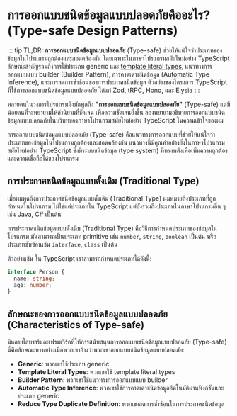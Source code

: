 # การออกแบบชนิดข้อมูลแบบปลอดภัยคืออะไร? (Type-safe Design Patterns)

::: tip TL;DR:
**การออกแบบชนิดข้อมูลแบบปลอดภัย** (Type-safe) ช่วยให้แน่ใจว่าประเภทของข้อมูลในโปรแกรมถูกต้องและสอดคล้องกัน โดยเฉพาะในภาษาโปรแกรมสมัยใหม่อย่าง TypeScript ลักษณะสำคัญรวมถึงการใช้ประเภท generic และ [template literal types](/basic-types/template-literal-types), แนวทางการออกแบบแบบ builder (Builder Pattern), การคาดเดาชนิดข้อมูล (Automatic Type Inference), และการลดการซ้ำซ้อนของการประกาศชนิดข้อมูล ตัวอย่างของโครงการ TypeScript ที่ใช้การออกแบบชนิดข้อมูลแบบปลอดภัย ได้แก่ Zod, tRPC, Hono, และ Elysia
:::

หลายคนในวงการโปรแกรมมิ่งมักพูดถึง **"การออกแบบชนิดข้อมูลแบบปลอดภัย"** (Type-safe) แต่มีน้อยคนที่จะพยายามให้คำนิยามที่ชัดเจน เพื่อความชัดเจนยิ่งขึ้น ลองพยายามอธิบายการออกแบบชนิดข้อมูลแบบปลอดภัยในบริบทของภาษาโปรแกรมสมัยใหม่อย่าง TypeScript ในความเข้าใจของผม

การออกแบบชนิดข้อมูลแบบปลอดภัย (Type-safe) คือแนวทางการออกแบบที่ช่วยให้แน่ใจว่าประเภทของข้อมูลในโปรแกรมถูกต้องและสอดคล้องกัน แนวทางนี้มีคุณค่าอย่างยิ่งในภาษาโปรแกรมสมัยใหม่อย่าง TypeScript ซึ่งมีระบบชนิดข้อมูล (type system) ที่ทรงพลังเพื่อเพิ่มความถูกต้องและความเชื่อถือได้ของโปรแกรม

## การประกาศชนิดข้อมูลแบบดั้งเดิม (Traditional Type)

เมื่อผมพูดถึงการประกาศชนิดข้อมูลแบบดั้งเดิม (Traditional Type) ผมหมายถึงประเภทที่ถูกกำหนดในโปรแกรม ไม่ใช่แค่ประเภทใน TypeScript แต่ยังรวมถึงประเภทในภาษาโปรแกรมอื่น ๆ เช่น Java, C# เป็นต้น

การประกาศชนิดข้อมูลแบบดั้งเดิม (Traditional Type) คือวิธีการกำหนดประเภทของข้อมูลในโปรแกรม มันสามารถเป็นประเภท primitive เช่น `number`, `string`, `boolean` เป็นต้น หรือประเภทซับซ้อนเช่น `interface`, `class` เป็นต้น

ตัวอย่างเช่น ใน TypeScript เราสามารถกำหนดประเภทได้ดังนี้:

```ts
interface Person {
  name: string;
  age: number;
}
```

## ลักษณะของการออกแบบชนิดข้อมูลแบบปลอดภัย (Characteristics of Type-safe)

มีหลายไลบรารีและเฟรมเวิร์กที่ให้การสนับสนุนการออกแบบชนิดข้อมูลแบบปลอดภัย (Type-safe) นี่คือลักษณะบางอย่างเมื่อพวกเขาอ้างว่าพวกเขาออกแบบชนิดข้อมูลแบบปลอดภัย:

- **Generic**: พวกเขาใช้ประเภท generic
- **Template Literal Types**: พวกเขาใช้ template literal types
- **Builder Pattern**: พวกเขาใช้แนวทางการออกแบบแบบ builder
- **Automatic Type Inference**: พวกเขาใช้การคาดเดาชนิดข้อมูลอัตโนมัติผ่านฟังก์ชันและประเภท generic
- **Reduce Type Duplicate Definition**: พวกเขาลดการซ้ำซ้อนในการประกาศชนิดข้อมูล